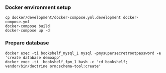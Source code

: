 ### Docker environment setup

```
cp docker/development/docker-compose.yml.development docker-compose.yml
docker-compose build
docker-compose up -d
```

### Prepare database

```
docker exec -ti bookshelf_mysql_1 mysql -pmysupersecretrootpassword -e 'create database demoapp'
docker exec -ti  bookshelf_fpm_1 bash -c 'cd bookshelf; vendor/bin/doctrine orm:schema-tool:create'
```
